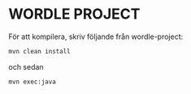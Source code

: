 # WORDLE PROJECT

För att kompilera, skriv följande från wordle-project:

```bash
mvn clean install
```

och sedan

```bash
mvn exec:java
```
